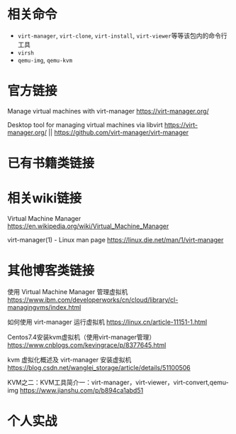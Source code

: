 
# 相关命令

- `virt-manager`, `virt-clone`, `virt-install`, `virt-viewer`等等该包内的命令行工具
- `virsh`
- `qemu-img`, `qemu-kvm`

# 官方链接

Manage virtual machines with virt-manager https://virt-manager.org/

Desktop tool for managing virtual machines via libvirt https://virt-manager.org/ || https://github.com/virt-manager/virt-manager

# 已有书籍类链接

# 相关wiki链接

Virtual Machine Manager https://en.wikipedia.org/wiki/Virtual_Machine_Manager

virt-manager(1) - Linux man page https://linux.die.net/man/1/virt-manager

# 其他博客类链接

使用 Virtual Machine Manager 管理虚拟机 https://www.ibm.com/developerworks/cn/cloud/library/cl-managingvms/index.html

如何使用 virt-manager 运行虚拟机 https://linux.cn/article-11151-1.html

Centos7.4安装kvm虚拟机（使用virt-manager管理） https://www.cnblogs.com/kevingrace/p/8377645.html

kvm 虚拟化概述及 virt-manager 安装虚拟机 https://blog.csdn.net/wanglei_storage/article/details/51100506

KVM之二：KVM工具简介一：virt-manager，virt-viewer，virt-convert,qemu-img https://www.jianshu.com/p/b894ca1abd51

# 个人实战
